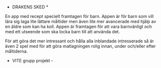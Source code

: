 * DRAKENS SKED *

En app med recept specielt framtagen för barn. Appen är för barn som vill lära sig laga lite lättare måltider men även lite mer avancerade med hjälp av en äldre som kan ha koll. Appen är framtagen för att vara barnvänligt och med ett utseende som ska locka barn till att använda det.

För att göra det mer intressant och hålla alla inblandade intresserade så är även 2 spel med för att göra matlagningen rolig innan, under och/eller efter måltiderna.

- VITE grupp projekt -
